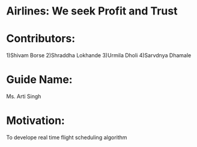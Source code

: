 # Airlines: We seek Profit and Trust

# Contributors:
1)Shivam Borse
2)Shraddha Lokhande
3)Urmila Dholi
4)Sarvdnya Dhamale

# Guide Name:
Ms. Arti Singh

# Motivation:
To develope real time flight scheduling algorithm
